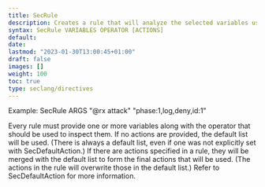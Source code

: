 ```yaml
---
title: SecRule
description: Creates a rule that will analyze the selected variables using the selected operator.
syntax: SecRule VARIABLES OPERATOR [ACTIONS]
default: 
date: 
lastmod: "2023-01-30T13:00:45+01:00"
draft: false
images: []
weight: 100
toc: true
type: seclang/directives
---
```


Example: SecRule ARGS "@rx attack" "phase:1,log,deny,id:1"

Every rule must provide one or more variables along with the operator that should
be used to inspect them. If no actions are provided, the default list will be used.
(There is always a default list, even if one was not explicitly set with SecDefaultAction.)
If there are actions specified in a rule, they will be merged with the default list
to form the final actions that will be used. (The actions in the rule will overwrite
those in the default list.) Refer to SecDefaultAction for more information.


